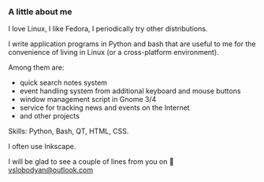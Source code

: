 ### A little about me

I love Linux, I like Fedora, I periodically try other distributions.

I write application programs in Python and bash that are useful to me for the convenience of living in Linux (or a cross-platform environment).

Among them are:

- quick search notes system
- event handling system from additional keyboard and mouse buttons
- window management script in Gnome 3/4
- service for tracking news and events on the Internet
- and other projects


Skills: Python, Bash, QT, HTML, CSS.

I often use Inkscape.

I will be glad to see a couple of lines from you on :email: vslobodyan@outlook.com